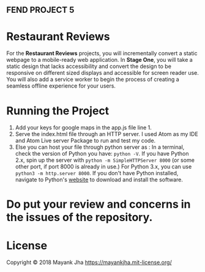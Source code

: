 ## FEND PROJECT 5

# Restaurant Reviews
For the **Restaurant Reviews** projects, you will incrementally convert a static webpage to a mobile-ready web application. In **Stage One**, you will take a static design that lacks accessibility and convert the design to be responsive on different sized displays and accessible for screen reader use. You will also add a service worker to begin the process of creating a seamless offline experience for your users.


# Running the Project
1) Add your keys for google maps in the app.js file line 1.
2) Serve the index.html file through an HTTP server. I used Atom as my IDE and Atom Live server Package to run and test my code.
3) Else you can host your file through python server as :
In a terminal, check the version of Python you have: `python -V`. If you have Python 2.x, spin up the server with `python -m SimpleHTTPServer 8000` (or some other port, if port 8000 is already in use.) For Python 3.x, you can use `python3 -m http.server 8000`. If you don't have Python installed, navigate to Python's [website](https://www.python.org/) to download and install the software.

# Do put your review and concerns in the issues of the repository.

# License
Copyright © 2018 Mayank Jha https://mayankjha.mit-license.org/ 
